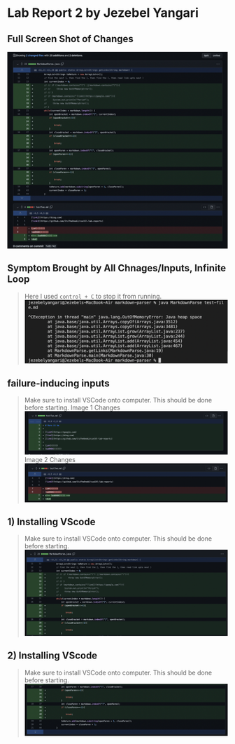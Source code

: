 # Lab Report 2 by Jezebel Yangari

## Full Screen Shot of Changes 
![Image](full_lab2.png)

## Symptom Brought by All Chnages/Inputs, Infinite Loop
> Here I used `control + C` to stop it from running.
![Image](lab2_infiniteloop.png)

## failure-inducing inputs
> Make sure to install VSCode onto computer. This should be done before starting. 
>Image 1 Changes
![Image](full_lab2_4.png)
>Image 2 Changes
![Image](full_lab2_3.png)

## 1) Installing VScode
> Make sure to install VSCode onto computer. This should be done before starting. 
![Image](full_lab2_1.png)

## 2) Installing VScode
> Make sure to install VSCode onto computer. This should be done before starting. 
![Image](full_lab2_2.png)





